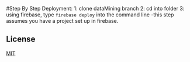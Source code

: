 #Step By Step Deployment:
1: clone dataMining branch
2: cd into folder
3: using firebase, type `firebase deploy` into the command line
    -this step assumes you have a project set up in firebase.
  
  ## License
[MIT](https://choosealicense.com/licenses/mit/)
